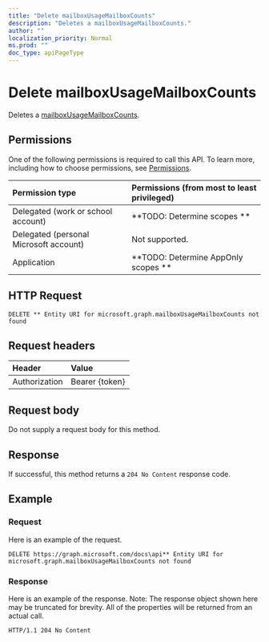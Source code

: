 ```yaml
---
title: "Delete mailboxUsageMailboxCounts"
description: "Deletes a mailboxUsageMailboxCounts."
author: ""
localization_priority: Normal
ms.prod: ""
doc_type: apiPageType
---
```


# Delete mailboxUsageMailboxCounts

Deletes a [mailboxUsageMailboxCounts](../resources/mailboxusagemailboxcounts.md).

## Permissions
One of the following permissions is required to call this API. To learn more, including how to choose permissions, see [Permissions](/concepts/permissions-reference.md).

|Permission type|Permissions (from most to least privileged)|
|:---|:---|
|Delegated (work or school account)|**TODO: Determine scopes **|
|Delegated (personal Microsoft account)|Not supported.|
|Application|**TODO: Determine AppOnly scopes **|

## HTTP Request
<!-- {
  "blockType": "ignored"
}
-->
``` http
DELETE ** Entity URI for microsoft.graph.mailboxUsageMailboxCounts not found
```

## Request headers
|Header|Value|
|:---|:---|
|Authorization|Bearer {token}|

## Request body
Do not supply a request body for this method.

## Response
If successful, this method returns a `204 No Content` response code.

## Example

### Request
Here is an example of the request.
<!-- {
  "blockType": "request",
  "name": "delete_mailboxusagemailboxcounts"
}
-->
``` http
DELETE https://graph.microsoft.com/docs\api** Entity URI for microsoft.graph.mailboxUsageMailboxCounts not found
```

### Response
Here is an example of the response. Note: The response object shown here may be truncated for brevity. All of the properties will be returned from an actual call.
<!-- {
  "blockType": "response",
  "truncated": true
}
-->
``` http
HTTP/1.1 204 No Content
```

